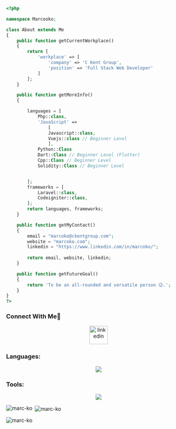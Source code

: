 ```php
<?php

namespace Marcooko;

class About extends Me
{
    public function getCurrentWorkplace()
    {
        return [
            'workplace' => [
                'company' => 'C Kent Group',
                'position' => 'Full Stack Web Developer'         
            ]
        ];
    }

    public function getMoreInfo()
    {

        languages = [
            Php::class,
            'JavaScript' =>
                [
                Javascript::class,
                Vuejs::class // Beginner Level
                ],
            Python::Class
            Dart::Class // Beginner Level (Flutter)
            Cpp::Class // Beginner Level
            Solidity::Class // Beginner Level


        ];
        frameworks = [
            Laravel::class,
            Codeigniter::class, 
        ];
        return languages, frameworks;
    }

    public function getMyContact()
    {
        email = "marcoko@ckentgroup.com";
        website = "marcoko.com";
        linkedin = "https://www.linkedin.com/in/marcoko/";
        
        return email, website, linkedin;
    }

    public function getFutureGoal()
    {
        return 'To be an all-rounded and versatile person 😉.';
    }
}
?>
```

<h3 align="left">Connect With Me🤝</h3>
<p align="center">
<a href="https://www.linkedin.com/in/marcoko/" target="blank"><img align="center" src="https://user-images.githubusercontent.com/88904952/234979284-68c11d7f-1acc-4f0c-ac78-044e1037d7b0.png" alt="linkedin" height="50" width="50" /></a>
</p>

<h3 align="left">Languages:</h3>
<!--tech stack icons-->
<p align="center">
  <a href="https://skillicons.dev">
    <img src="https://skillicons.dev/icons?i=c,cpp,cmake,cs,bootstrap,css,express,html,htmx,java,js,jquery,flutter,dart,laravel,bash,md,mongodb,mysql,sqlite,nodejs,py,selenium,cypress,ts&perline=14" />
  </a>
</p>

<h3 align="left">Tools:</h3>
<!--tech stack icons-->
<p align="center">
  <a href="https://skillicons.dev">
    <img src="https://skillicons.dev/icons?i=aws,cmake,bootstrap,docker,figma,firebase,git,github,gitlab,linux,debian,mongodb,mysql,sqlite,nodejs,cypress,neovim,vim,vscode,atom,arduino,nginx,cloudflare,azure,blender,unreal&perline=14" />
  </a>
</p>


<p><img align="left" src="https://github-readme-stats.vercel.app/api/top-langs?username=marc-ko&show_icons=true&locale=en&layout=compact" alt="marc-ko" /></p>

<p>&nbsp;<img align="center" src="https://github-readme-stats.vercel.app/api?username=marc-ko&show_icons=true&locale=en" alt="marc-ko" /></p>

<p><img align="center" src="https://github-readme-streak-stats.herokuapp.com/?user=marc-ko&" alt="marc-ko" /></p>

